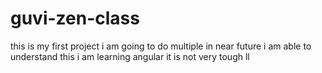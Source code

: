 # guvi-zen-class
this is my first project
i am going to do multiple in near future
i am able to understand this
i am learning angular it is not very tough
ll

